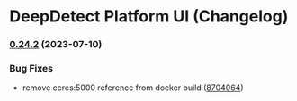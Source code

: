 # DeepDetect Platform UI (Changelog)

### [0.24.2](https://github.com/jolibrain/platform_ui/compare/v0.24.1...v0.24.2) (2023-07-10)


### Bug Fixes

* remove ceres:5000 reference from docker build ([8704064](https://github.com/jolibrain/platform_ui/commit/87040642c8789ea1182c21d8eb0957fa5612a137))
